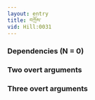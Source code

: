 ```yaml
---
layout: entry
title: བཀྲོས་
vid: Hill:0031
---
```

### Dependencies (N = 0)


### Two overt arguments


### Three overt arguments
